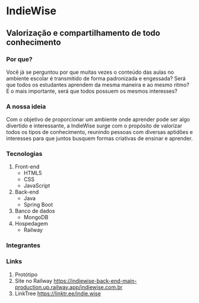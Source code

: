 # IndieWise

## Valorização e compartilhamento de todo conhecimento

### Por que?

Você já se perguntou por que muitas vezes o conteúdo das aulas no ambiente escolar é transmitido de forma padronizada e engessada? Será que todos os estudantes aprendem da mesma maneira e ao mesmo ritmo? E o mais importante, será que todos possuem os mesmos interesses?

### A nossa ideia

Com o objetivo de proporcionar um ambiente onde aprender pode ser algo divertido e interessante, a IndieWise surge com o propósito de valorizar todos os tipos de conhecimento, reunindo pessoas com diversas aptidões e interesses para que juntos busquem formas criativas de ensinar e aprender.

### Tecnologias

1. Front-end
   - HTML5
   - CSS
   - JavaScript
2. Back-end
   - Java
   - Spring Boot
3. Banco de dados
   - MongoDB
4. Hospedagem
   - Railway

### Integrantes

### Links

1. Protótipo
2. Site no Railway
https://indiewise-back-end-main-production.up.railway.app/indiewise.com.br
4. LinkTree
https://linktr.ee/indie.wise
